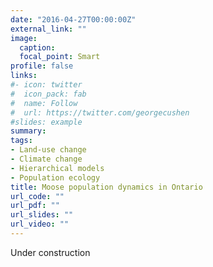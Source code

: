 ```yaml
---
date: "2016-04-27T00:00:00Z"
external_link: ""
image:
  caption: 
  focal_point: Smart
profile: false
links:
#- icon: twitter
#  icon_pack: fab
#  name: Follow
#  url: https://twitter.com/georgecushen
#slides: example
summary: 
tags:
- Land-use change
- Climate change
- Hierarchical models
- Population ecology
title: Moose population dynamics in Ontario
url_code: ""
url_pdf: ""
url_slides: ""
url_video: ""
---
```

Under construction